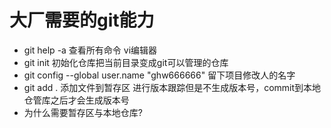 # 大厂需要的git能力
- git help -a 查看所有命令
vi编辑器  
- git init 初始化仓库把当前目录变成git可以管理的仓库
- git config --global user.name "ghw666666" 留下项目修改人的名字
- git add . 添加文件到暂存区 进行版本跟踪但是不生成版本号，commit到本地仓管库之后才会生成版本号
- 为什么需要暂存区与本地仓库?

